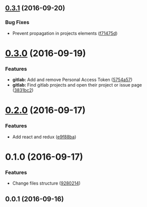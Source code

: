 <a name="0.3.1"></a>
## [0.3.1](https://github.com/leonardokl/gitlab-chrome-extension/compare/v0.3.0...v0.3.1) (2016-09-20)


### Bug Fixes

* Prevent propagation in projects elements ([f71475d](https://github.com/leonardokl/gitlab-chrome-extension/commit/f71475d))



<a name="0.3.0"></a>
# [0.3.0](https://github.com/leonardokl/gitlab-chrome-extension/compare/v0.2.0...v0.3.0) (2016-09-19)


### Features

* **gitlab:** Add and remove Personal Access Token ([5754a57](https://github.com/leonardokl/gitlab-chrome-extension/commit/5754a57))
* **gitlab:** Find gitlab projects and open their project or issue page ([3831bc2](https://github.com/leonardokl/gitlab-chrome-extension/commit/3831bc2))



<a name="0.2.0"></a>
# [0.2.0](https://github.com/leonardokl/gitlab-chrome-extension/compare/v0.1.0...v0.2.0) (2016-09-17)


### Features

* Add react and redux ([e9f88ba](https://github.com/leonardokl/gitlab-chrome-extension/commit/e9f88ba))



<a name="0.1.0"></a>
# 0.1.0 (2016-09-17)


### Features

* Change files structure ([9280214](https://github.com/leonardokl/gitlab-chrome-extension/commit/9280214))



<a name="0.0.1"></a>
## 0.0.1 (2016-09-16)



